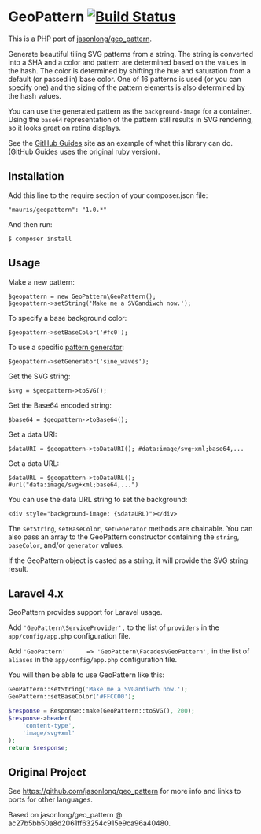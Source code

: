 GeoPattern [![Build Status](https://travis-ci.org/mauris/geopattern-php.png?branch=master)](https://travis-ci.org/mauris/geopattern-php)
==========

This is a PHP port of [jasonlong/geo_pattern](https://github.com/jasonlong/geo_pattern).

Generate beautiful tiling SVG patterns from a string. The string is converted into a SHA and a color and pattern are determined based on the values in the hash. The color is determined by shifting the hue and saturation from a default (or passed in) base color. One of 16 patterns is used (or you can specify one) and the sizing of the pattern elements is also determined by the hash values.

You can use the generated pattern as the `background-image` for a container. Using the `base64` representation of the pattern still results in SVG rendering, so it looks great on retina displays.

See the [GitHub Guides](http://guides.github.com) site as an example of what this library can do. (GitHub Guides uses the original ruby version).

## Installation

Add this line to the require section of your composer.json file:

    "mauris/geopattern": "1.0.*"

And then run:

    $ composer install

## Usage

Make a new pattern:

    $geopattern = new GeoPattern\GeoPattern();
    $geopattern->setString('Make me a SVGandiwch now.');

To specify a base background color:

    $geopattern->setBaseColor('#fc0');

To use a specific [pattern generator](#available-patterns):

    $geopattern->setGenerator('sine_waves');

Get the SVG string:

    $svg = $geopattern->toSVG();

Get the Base64 encoded string:

    $base64 = $geopattern->toBase64();

Get a data URI:

    $dataURI = $geopattern->toDataURI(); #data:image/svg+xml;base64,...

Get a data URL:

    $dataURL = $geopattern->toDataURL(); #url("data:image/svg+xml;base64,...")

You can use the data URL string to set the background:

    <div style="background-image: {$dataURL)"></div>

The `setString`, `setBaseColor`, `setGenerator` methods are chainable.
You can also pass an array to the GeoPattern constructor containing the `string`, `baseColor`, and/or `generator` values.

If the GeoPattern object is casted as a string, it will provide the SVG string result.

## Laravel 4.x

GeoPattern provides support for Laravel usage. 

Add `'GeoPattern\ServiceProvider',` to the list of `providers` in the `app/config/app.php` configuration file.

Add `'GeoPattern'      => 'GeoPattern\Facades\GeoPattern',` in the list of `aliases` in the `app/config/app.php` configuration file.

You will then be able to use GeoPattern like this:

````php
GeoPattern::setString('Make me a SVGandiwch now.');
GeoPattern::setBaseColor('#FFCC00');

$response = Response::make(GeoPattern::toSVG(), 200);
$response->header(
    'content-type',
    'image/svg+xml'
);
return $response;
````

## Original Project

See https://github.com/jasonlong/geo_pattern for more info and links to ports for other languages.

Based on jasonlong/geo_pattern @ ac27b5bb50a8d2061ff63254c915e9ca96a40480.
